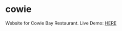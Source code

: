 # cowie
Website for Cowie Bay Restaurant.
Live Demo: [HERE](https://pancreaspinch.github.io/cowie/) 
